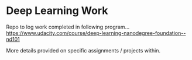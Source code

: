 # Deep Learning Work
Repo to log work completed in following program...
https://www.udacity.com/course/deep-learning-nanodegree-foundation--nd101

More details provided on specific assignments / projects within.
